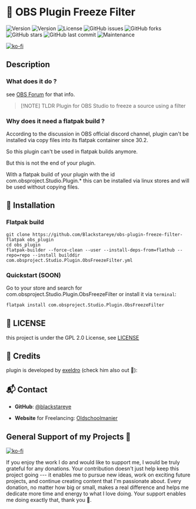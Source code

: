 # 🌟 OBS Plugin Freeze Filter

![Version](https://img.shields.io/badge/PluginVersion-0.3.3-brightgreen)
![Version](https://img.shields.io/badge/FlatpakVersion-1.0-blue)
![License](https://img.shields.io/github/license/Blackstareye/obs-plugin-freeze-filter-flatpak
)
![GitHub
issues](https://img.shields.io/github/issues/Blackstareye/obs-plugin-freeze-filter-flatpak)
![GitHub
forks](https://img.shields.io/github/forks/Blackstareye/obs-plugin-freeze-filter-flatpak)
![GitHub
stars](https://img.shields.io/github/stars/Blackstareye/obs-plugin-freeze-filter-flatpak)
![GitHub last
commit](https://img.shields.io/github/last-commit/Blackstareye/obs-plugin-freeze-filter-flatpak)
![Maintenance](https://img.shields.io/maintenance/yes/2025)

[![ko-fi](https://ko-fi.com/img/githubbutton_sm.svg)](https://ko-fi.com/H2H096MU7)

## Description

### What does it do ?

see [OBS Forum](https://obsproject.com/forum/resources/freeze-filter.950/) for that info.

> [!NOTE] TLDR
> Plugin for OBS Studio to freeze a source using a filter

### Why does it need a flatpak build ?

According to the discussion in OBS official discord channel, plugin can't be installed via copy files into its flatpak container since 30.2.

So this plugin can't be used in flatpak builds anymore.

But this is not the end of your plugin.

With a flatpak build of your plugin with the id
com.obsproject.Studio.Plugin.* this can be installed via linux stores and will be used without copying files.

## 🎯 Installation

### Flatpak build

```
git clone https://github.com/Blackstareye/obs-plugin-freeze-filter-flatpak obs_plugin
cd obs_plugin
flatpak-builder --force-clean --user --install-deps-from=flathub --repo=repo --install builddir com.obsproject.Studio.Plugin.ObsFreezeFilter.yml
```

### Quickstart (SOON)

Go to your store and search for com.obsproject.Studio.Plugin.ObsFreezeFilter or install it via `terminal`:

```sh
flatpak install com.obsproject.Studio.Plugin.ObsFreezeFilter
```

## 📄 LICENSE

this project is under the GPL 2.0 License, see [LICENSE](LICENSE)

## 🙏 Credits

plugin is developed by [exeldro](https://github.com/exeldro/obs-freeze-filter) (check him also out 💚):

## 📬 Contact

- **GitHub**: [@blackstareye](https://github.com/Blackstareye)

- **Website** for Freelancing:
    [Oldschoolmanier](https://oldschoolmanier.de)

## General Support of my Projects 💚

[![ko-fi](https://ko-fi.com/img/githubbutton_sm.svg)](https://ko-fi.com/H2H096MU7)

If you enjoy the work I do and would like to support me, I would be
truly grateful for any donations. Your contribution doesn't just help
keep this project going --- it enables me to pursue new ideas, work on
exciting future projects, and continue creating content that I'm
passionate about. Every donation, no matter how big or small, makes a
real difference and helps me dedicate more time and energy to what I
love doing. Your support enables me doing exactly that, thank you 💚.
